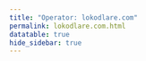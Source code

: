 ```yaml
---
title: "Operator: lokodlare.com"
permalink: lokodlare.com.html
datatable: true
hide_sidebar: true
---
```


<div>                        <script type="text/javascript">window.PlotlyConfig = {MathJaxConfig: 'local'};</script>
        <script src="https://cdn.plot.ly/plotly-2.4.2.min.js"></script>                <div id="f8aee99f-eb82-4563-a717-29fbdbc2606f" class="plotly-graph-div" style="height:100%; width:100%;"></div>            <script type="text/javascript">                                    window.PLOTLYENV=window.PLOTLYENV || {};                                    if (document.getElementById("f8aee99f-eb82-4563-a717-29fbdbc2606f")) {                    Plotly.newPlot(                        "f8aee99f-eb82-4563-a717-29fbdbc2606f",                        [{"name":"exit probability (%)","type":"scatter","x":["2021-11-06","2021-11-07","2021-11-08","2021-11-09","2021-11-10","2021-11-11","2021-11-12","2021-11-13","2021-11-14","2021-11-15","2021-11-16","2021-11-17","2021-11-19","2021-11-20","2021-11-21","2021-11-22","2021-11-23","2021-11-24","2021-11-25","2021-11-27","2021-11-28","2021-11-29","2021-11-30","2021-12-01","2021-12-02","2021-12-03","2021-12-04","2021-12-05","2021-12-06","2021-12-07","2021-12-08","2021-12-09","2021-12-10","2021-12-11","2021-12-12","2021-12-13","2021-12-14","2021-12-15","2021-12-16","2021-12-17","2021-12-18","2021-12-19","2021-12-20","2021-12-21","2021-12-22","2021-12-23","2021-12-25","2021-12-26","2021-12-27","2021-12-28","2021-12-29","2021-12-30","2021-12-31","2022-01-01"],"xaxis":"x","y":[0.0,0.0,0.0,0.0,0.0,0.0,0.0,0.0,0.0,null,0.0,0.0,0.0,0.0,0.0,0.0,0.0,0.0,0.04,0.03,0.09,0.12,0.18,0.26,0.27,0.32,0.35,0.37,0.39,0.4,0.42,0.42,0.44,0.45,0.46,0.5,0.61,0.66,0.74,0.78,0.83,0.87,0.93,0.33,0.29,0.3,0.29,0.28,0.28,0.28,0.25,0.27,0.27,0.28],"yaxis":"y"},{"name":"guard probability (%)","type":"scatter","x":["2021-11-06","2021-11-07","2021-11-08","2021-11-09","2021-11-10","2021-11-11","2021-11-12","2021-11-13","2021-11-14","2021-11-15","2021-11-16","2021-11-17","2021-11-19","2021-11-20","2021-11-21","2021-11-22","2021-11-23","2021-11-24","2021-11-25","2021-11-27","2021-11-28","2021-11-29","2021-11-30","2021-12-01","2021-12-02","2021-12-03","2021-12-04","2021-12-05","2021-12-06","2021-12-07","2021-12-08","2021-12-09","2021-12-10","2021-12-11","2021-12-12","2021-12-13","2021-12-14","2021-12-15","2021-12-16","2021-12-17","2021-12-18","2021-12-19","2021-12-20","2021-12-21","2021-12-22","2021-12-23","2021-12-25","2021-12-26","2021-12-27","2021-12-28","2021-12-29","2021-12-30","2021-12-31","2022-01-01"],"xaxis":"x","y":[0.0,0.0,0.0,0.0,0.0,0.0,0.0,0.0,0.1,null,0.0,0.0,0.0,0.0,0.0,0.14,0.65,0.8,0.79,0.92,1.19,1.11,1.01,1.07,1.12,1.03,1.04,1.02,1.07,0.99,1.04,1.08,1.08,1.06,1.06,1.08,1.04,1.04,1.55,1.54,1.53,1.46,1.46,1.43,1.44,1.35,1.36,1.35,1.38,1.51,1.55,1.53,1.61,1.65],"yaxis":"y"},{"name":"advertised bandwidth","type":"scatter","x":["2021-11-06","2021-11-07","2021-11-08","2021-11-09","2021-11-10","2021-11-11","2021-11-12","2021-11-13","2021-11-14","2021-11-15","2021-11-16","2021-11-17","2021-11-19","2021-11-20","2021-11-21","2021-11-22","2021-11-23","2021-11-24","2021-11-25","2021-11-27","2021-11-28","2021-11-29","2021-11-30","2021-12-01","2021-12-02","2021-12-03","2021-12-04","2021-12-05","2021-12-06","2021-12-07","2021-12-08","2021-12-09","2021-12-10","2021-12-11","2021-12-12","2021-12-13","2021-12-14","2021-12-15","2021-12-16","2021-12-17","2021-12-18","2021-12-19","2021-12-20","2021-12-21","2021-12-22","2021-12-23","2021-12-25","2021-12-26","2021-12-27","2021-12-28","2021-12-29","2021-12-30","2021-12-31","2022-01-01"],"xaxis":"x","y":[0.0,0.07,0.17,0.2,0.27,0.41,0.71,0.77,1.21,1.44,1.52,1.69,2.51,2.63,3.06,3.35,3.46,3.73,3.76,3.95,4.1,3.92,4.26,4.28,4.39,4.44,4.46,4.38,4.12,4.5,4.49,5.19,5.39,5.47,5.54,5.97,6.44,6.79,6.89,7.09,7.15,7.23,7.29,7.25,7.35,7.37,7.52,7.76,7.97,8.2,8.08,8.38,8.73,9.24],"yaxis":"y2"}],                        {"hovermode":"x","template":{"data":{"bar":[{"error_x":{"color":"#2a3f5f"},"error_y":{"color":"#2a3f5f"},"marker":{"line":{"color":"#E5ECF6","width":0.5},"pattern":{"fillmode":"overlay","size":10,"solidity":0.2}},"type":"bar"}],"barpolar":[{"marker":{"line":{"color":"#E5ECF6","width":0.5},"pattern":{"fillmode":"overlay","size":10,"solidity":0.2}},"type":"barpolar"}],"carpet":[{"aaxis":{"endlinecolor":"#2a3f5f","gridcolor":"white","linecolor":"white","minorgridcolor":"white","startlinecolor":"#2a3f5f"},"baxis":{"endlinecolor":"#2a3f5f","gridcolor":"white","linecolor":"white","minorgridcolor":"white","startlinecolor":"#2a3f5f"},"type":"carpet"}],"choropleth":[{"colorbar":{"outlinewidth":0,"ticks":""},"type":"choropleth"}],"contour":[{"colorbar":{"outlinewidth":0,"ticks":""},"colorscale":[[0.0,"#0d0887"],[0.1111111111111111,"#46039f"],[0.2222222222222222,"#7201a8"],[0.3333333333333333,"#9c179e"],[0.4444444444444444,"#bd3786"],[0.5555555555555556,"#d8576b"],[0.6666666666666666,"#ed7953"],[0.7777777777777778,"#fb9f3a"],[0.8888888888888888,"#fdca26"],[1.0,"#f0f921"]],"type":"contour"}],"contourcarpet":[{"colorbar":{"outlinewidth":0,"ticks":""},"type":"contourcarpet"}],"heatmap":[{"colorbar":{"outlinewidth":0,"ticks":""},"colorscale":[[0.0,"#0d0887"],[0.1111111111111111,"#46039f"],[0.2222222222222222,"#7201a8"],[0.3333333333333333,"#9c179e"],[0.4444444444444444,"#bd3786"],[0.5555555555555556,"#d8576b"],[0.6666666666666666,"#ed7953"],[0.7777777777777778,"#fb9f3a"],[0.8888888888888888,"#fdca26"],[1.0,"#f0f921"]],"type":"heatmap"}],"heatmapgl":[{"colorbar":{"outlinewidth":0,"ticks":""},"colorscale":[[0.0,"#0d0887"],[0.1111111111111111,"#46039f"],[0.2222222222222222,"#7201a8"],[0.3333333333333333,"#9c179e"],[0.4444444444444444,"#bd3786"],[0.5555555555555556,"#d8576b"],[0.6666666666666666,"#ed7953"],[0.7777777777777778,"#fb9f3a"],[0.8888888888888888,"#fdca26"],[1.0,"#f0f921"]],"type":"heatmapgl"}],"histogram":[{"marker":{"pattern":{"fillmode":"overlay","size":10,"solidity":0.2}},"type":"histogram"}],"histogram2d":[{"colorbar":{"outlinewidth":0,"ticks":""},"colorscale":[[0.0,"#0d0887"],[0.1111111111111111,"#46039f"],[0.2222222222222222,"#7201a8"],[0.3333333333333333,"#9c179e"],[0.4444444444444444,"#bd3786"],[0.5555555555555556,"#d8576b"],[0.6666666666666666,"#ed7953"],[0.7777777777777778,"#fb9f3a"],[0.8888888888888888,"#fdca26"],[1.0,"#f0f921"]],"type":"histogram2d"}],"histogram2dcontour":[{"colorbar":{"outlinewidth":0,"ticks":""},"colorscale":[[0.0,"#0d0887"],[0.1111111111111111,"#46039f"],[0.2222222222222222,"#7201a8"],[0.3333333333333333,"#9c179e"],[0.4444444444444444,"#bd3786"],[0.5555555555555556,"#d8576b"],[0.6666666666666666,"#ed7953"],[0.7777777777777778,"#fb9f3a"],[0.8888888888888888,"#fdca26"],[1.0,"#f0f921"]],"type":"histogram2dcontour"}],"mesh3d":[{"colorbar":{"outlinewidth":0,"ticks":""},"type":"mesh3d"}],"parcoords":[{"line":{"colorbar":{"outlinewidth":0,"ticks":""}},"type":"parcoords"}],"pie":[{"automargin":true,"type":"pie"}],"scatter":[{"marker":{"colorbar":{"outlinewidth":0,"ticks":""}},"type":"scatter"}],"scatter3d":[{"line":{"colorbar":{"outlinewidth":0,"ticks":""}},"marker":{"colorbar":{"outlinewidth":0,"ticks":""}},"type":"scatter3d"}],"scattercarpet":[{"marker":{"colorbar":{"outlinewidth":0,"ticks":""}},"type":"scattercarpet"}],"scattergeo":[{"marker":{"colorbar":{"outlinewidth":0,"ticks":""}},"type":"scattergeo"}],"scattergl":[{"marker":{"colorbar":{"outlinewidth":0,"ticks":""}},"type":"scattergl"}],"scattermapbox":[{"marker":{"colorbar":{"outlinewidth":0,"ticks":""}},"type":"scattermapbox"}],"scatterpolar":[{"marker":{"colorbar":{"outlinewidth":0,"ticks":""}},"type":"scatterpolar"}],"scatterpolargl":[{"marker":{"colorbar":{"outlinewidth":0,"ticks":""}},"type":"scatterpolargl"}],"scatterternary":[{"marker":{"colorbar":{"outlinewidth":0,"ticks":""}},"type":"scatterternary"}],"surface":[{"colorbar":{"outlinewidth":0,"ticks":""},"colorscale":[[0.0,"#0d0887"],[0.1111111111111111,"#46039f"],[0.2222222222222222,"#7201a8"],[0.3333333333333333,"#9c179e"],[0.4444444444444444,"#bd3786"],[0.5555555555555556,"#d8576b"],[0.6666666666666666,"#ed7953"],[0.7777777777777778,"#fb9f3a"],[0.8888888888888888,"#fdca26"],[1.0,"#f0f921"]],"type":"surface"}],"table":[{"cells":{"fill":{"color":"#EBF0F8"},"line":{"color":"white"}},"header":{"fill":{"color":"#C8D4E3"},"line":{"color":"white"}},"type":"table"}]},"layout":{"annotationdefaults":{"arrowcolor":"#2a3f5f","arrowhead":0,"arrowwidth":1},"autotypenumbers":"strict","coloraxis":{"colorbar":{"outlinewidth":0,"ticks":""}},"colorscale":{"diverging":[[0,"#8e0152"],[0.1,"#c51b7d"],[0.2,"#de77ae"],[0.3,"#f1b6da"],[0.4,"#fde0ef"],[0.5,"#f7f7f7"],[0.6,"#e6f5d0"],[0.7,"#b8e186"],[0.8,"#7fbc41"],[0.9,"#4d9221"],[1,"#276419"]],"sequential":[[0.0,"#0d0887"],[0.1111111111111111,"#46039f"],[0.2222222222222222,"#7201a8"],[0.3333333333333333,"#9c179e"],[0.4444444444444444,"#bd3786"],[0.5555555555555556,"#d8576b"],[0.6666666666666666,"#ed7953"],[0.7777777777777778,"#fb9f3a"],[0.8888888888888888,"#fdca26"],[1.0,"#f0f921"]],"sequentialminus":[[0.0,"#0d0887"],[0.1111111111111111,"#46039f"],[0.2222222222222222,"#7201a8"],[0.3333333333333333,"#9c179e"],[0.4444444444444444,"#bd3786"],[0.5555555555555556,"#d8576b"],[0.6666666666666666,"#ed7953"],[0.7777777777777778,"#fb9f3a"],[0.8888888888888888,"#fdca26"],[1.0,"#f0f921"]]},"colorway":["#636efa","#EF553B","#00cc96","#ab63fa","#FFA15A","#19d3f3","#FF6692","#B6E880","#FF97FF","#FECB52"],"font":{"color":"#2a3f5f"},"geo":{"bgcolor":"white","lakecolor":"white","landcolor":"#E5ECF6","showlakes":true,"showland":true,"subunitcolor":"white"},"hoverlabel":{"align":"left"},"hovermode":"closest","mapbox":{"style":"light"},"paper_bgcolor":"white","plot_bgcolor":"#E5ECF6","polar":{"angularaxis":{"gridcolor":"white","linecolor":"white","ticks":""},"bgcolor":"#E5ECF6","radialaxis":{"gridcolor":"white","linecolor":"white","ticks":""}},"scene":{"xaxis":{"backgroundcolor":"#E5ECF6","gridcolor":"white","gridwidth":2,"linecolor":"white","showbackground":true,"ticks":"","zerolinecolor":"white"},"yaxis":{"backgroundcolor":"#E5ECF6","gridcolor":"white","gridwidth":2,"linecolor":"white","showbackground":true,"ticks":"","zerolinecolor":"white"},"zaxis":{"backgroundcolor":"#E5ECF6","gridcolor":"white","gridwidth":2,"linecolor":"white","showbackground":true,"ticks":"","zerolinecolor":"white"}},"shapedefaults":{"line":{"color":"#2a3f5f"}},"ternary":{"aaxis":{"gridcolor":"white","linecolor":"white","ticks":""},"baxis":{"gridcolor":"white","linecolor":"white","ticks":""},"bgcolor":"#E5ECF6","caxis":{"gridcolor":"white","linecolor":"white","ticks":""}},"title":{"x":0.05},"xaxis":{"automargin":true,"gridcolor":"white","linecolor":"white","ticks":"","title":{"standoff":15},"zerolinecolor":"white","zerolinewidth":2},"yaxis":{"automargin":true,"gridcolor":"white","linecolor":"white","ticks":"","title":{"standoff":15},"zerolinecolor":"white","zerolinewidth":2}}},"xaxis":{"anchor":"y","domain":[0.0,0.94],"rangeselector":{"buttons":[{"count":7,"label":"week","step":"day","stepmode":"backward"},{"count":1,"label":"month","step":"month","stepmode":"backward"},{"count":6,"label":"6 months","step":"month","stepmode":"backward"},{"count":1,"label":"year","step":"year","stepmode":"backward"},{"step":"all"}]}},"yaxis":{"anchor":"x","domain":[0.0,1.0],"rangemode":"nonnegative","ticksuffix":"%","title":{"text":"exit / guard probability"}},"yaxis2":{"anchor":"x","overlaying":"y","rangemode":"nonnegative","side":"right","ticksuffix":" Gbit/s","title":{"text":"advertised bandwidth"}}},                        {"responsive": true}                    )                };                            </script>        </div>

Only proven relays are included in the graph and table. A proven relay claims to be part of a domain
and can be verified to be part of it via the
["well-known" URL or DNS records](https://nusenu.github.io/ContactInfo-Information-Sharing-Specification/#proof).

<div class="datatable-begin"></div>

| Nickname                                                                   |   Mbit/s | Exit   | IPv4                                                     | IPv6                                                                                     | First Seen   | Tor Version   | AS Name                                                            |
|:---------------------------------------------------------------------------|---------:|:-------|:---------------------------------------------------------|:-----------------------------------------------------------------------------------------|:-------------|:--------------|:-------------------------------------------------------------------|
| [gbt2USicebeer04b](w/relay/0501011B32C77C3FFE68DC4B3E40FC5D27F9501B.html)  |      363 | N      | [147.78.125.29](https://stat.ripe.net/147.78.125.29)     | None                                                                                     | 2021-11-25   | 0.4.6.9       | [GBTCLOUD](w/as_number/AS26636)                                    |
| [mevPLXicebeer01](w/relay/051D27A4EFE2832D5C9DFE5CF58F2448A05B489A.html)   |      203 | Y      | [95.214.54.97](https://stat.ripe.net/95.214.54.97)       | [2a03:cfc0:8000:7::5fd6:365e](https://stat.ripe.net/2a03:cfc0:8000:7::5fd6:365e)         | 2021-11-25   | 0.4.6.9       | [Meverywhere sp. z o.o.](w/as_number/AS201814)                     |
| [gbtUSicebeer15](w/relay/0711DE2C3F2A3B90CCB980112A0057F71B68F602.html)    |       81 | N      | [147.78.125.7](https://stat.ripe.net/147.78.125.7)       | None                                                                                     | 2021-11-16   | 0.4.6.9       | [GBTCLOUD](w/as_number/AS26636)                                    |
| [psyUSicebeer04](w/relay/085277CE0D8797407CC63DD42406F80DB1CC66F9.html)    |       33 | N      | [104.149.179.77](https://stat.ripe.net/104.149.179.77)   | None                                                                                     | 2021-11-16   | 0.4.6.9       | [AS40676](w/as_number/AS40676)                                     |
| [gbt2USicebeer19](w/relay/087A5DAE1DBFC26A3972909F766BB0EAF9AC965F.html)   |       86 | N      | [147.78.125.21](https://stat.ripe.net/147.78.125.21)     | None                                                                                     | 2021-12-07   | 0.4.6.9       | [GBTCLOUD](w/as_number/AS26636)                                    |
| [sa2TRicebeer07b](w/relay/08B2A5DC1895433BBFBD4B3ED609A0B3B1B613E2.html)   |      170 | N      | [147.78.125.25](https://stat.ripe.net/147.78.125.25)     | None                                                                                     | 2021-12-10   | 0.4.6.9       | [GBTCLOUD](w/as_number/AS26636)                                    |
| [hope2USicebeer08](w/relay/09E5849CD3F3670697B97DB8AF9CF4CDF9EDDDDC.html)  |       15 | N      | [23.146.144.45](https://stat.ripe.net/23.146.144.45)     | None                                                                                     | 2021-12-31   | 0.4.6.9       | [HON-ASN](w/as_number/AS397391)                                    |
| [gbt2USicebeer25](w/relay/09F9F2DCC9E05B91DDDF0B61149719AF7A481A15.html)   |       63 | N      | [147.78.125.18](https://stat.ripe.net/147.78.125.18)     | None                                                                                     | 2021-12-07   | 0.4.6.9       | [GBTCLOUD](w/as_number/AS26636)                                    |
| [thomasCAicebeer01](w/relay/0A46606FC2657A3C487FD5F29793E554CB8FAEFF.html) |       42 | N      | [198.27.115.99](https://stat.ripe.net/198.27.115.99)     | None                                                                                     | 2021-11-06   | 0.4.6.9       | [OVH SAS](w/as_number/AS16276)                                     |
| [sa2TRicebeer05b](w/relay/0BCB2B8ED4B3388DF9EF90E1623AD6DA9801A6F1.html)   |      201 | N      | [147.78.125.30](https://stat.ripe.net/147.78.125.30)     | None                                                                                     | 2021-12-11   | 0.4.6.9       | [GBTCLOUD](w/as_number/AS26636)                                    |
| [hetzDEicebeer05](w/relay/0E86240E3732B8506652463B34C23E3E6CF7ECD8.html)   |       56 | N      | [23.88.105.124](https://stat.ripe.net/23.88.105.124)     | [2a01:4f8:c0c:674a::1](https://stat.ripe.net/2a01:4f8:c0c:674a::1)                       | 2021-12-31   | 0.4.6.9       | [Hetzner Online GmbH](w/as_number/AS24940)                         |
| [sahTRicebeer01](w/relay/1283C667BEDF71FC9F0C8B501C59841B8DE3084B.html)    |       53 | N      | [185.153.230.174](https://stat.ripe.net/185.153.230.174) | None                                                                                     | 2021-12-13   | 0.4.6.9       | [Bursabil Teknoloji A.S.](w/as_number/AS60721)                     |
| [whoUSicebeer14](w/relay/12FDB8F00FBBFCBCB13656D3CB72AF21A5333063.html)    |        1 | N      | [192.187.103.77](https://stat.ripe.net/192.187.103.77)   | None                                                                                     | 2021-12-31   | 0.4.6.9       | [NOCIX](w/as_number/AS33387)                                       |
| [hopUSicebeer08](w/relay/18D75FE9C9B470A7560C9BEDF7ECDC5D6C23C979.html)    |       62 | N      | [23.175.145.43](https://stat.ripe.net/23.175.145.43)     | None                                                                                     | 2021-12-07   | 0.4.6.9       | [HON-ASN](w/as_number/AS397391)                                    |
| [gbt2USicebeer22](w/relay/19A293C92895A951DB61DF39EBD0DCD014155764.html)   |       58 | N      | [147.78.125.20](https://stat.ripe.net/147.78.125.20)     | None                                                                                     | 2021-12-07   | 0.4.6.9       | [GBTCLOUD](w/as_number/AS26636)                                    |
| [gbtUSicebeer05](w/relay/1B174B0FDAAAC50A78B12E64143D47ED7922C8EE.html)    |       77 | N      | [147.78.125.12](https://stat.ripe.net/147.78.125.12)     | None                                                                                     | 2021-11-16   | 0.4.6.9       | [GBTCLOUD](w/as_number/AS26636)                                    |
| [gbtUSicebeer26](w/relay/1F2EC0DB59ED988CB017A802980A242215631DEB.html)    |       59 | N      | [147.78.125.2](https://stat.ripe.net/147.78.125.2)       | None                                                                                     | 2021-12-07   | 0.4.6.9       | [GBTCLOUD](w/as_number/AS26636)                                    |
| [gbtUSicebeer22](w/relay/23388E5F9D7916F84FE99861349178A3BC7E0B5A.html)    |       76 | N      | [147.78.125.4](https://stat.ripe.net/147.78.125.4)       | None                                                                                     | 2021-12-07   | 0.4.6.9       | [GBTCLOUD](w/as_number/AS26636)                                    |
| [gbtUSicebeer10](w/relay/2852CFF5C65118E257AA71BA13D348FFFA05D1FA.html)    |       56 | N      | [147.78.125.10](https://stat.ripe.net/147.78.125.10)     | None                                                                                     | 2021-11-16   | 0.4.6.9       | [GBTCLOUD](w/as_number/AS26636)                                    |
| [OneNLicebeer10](w/relay/28BAAF5BB0616271467E5BBF6E2C3A11C54E1F2A.html)    |       27 | Y      | [51.15.7.157](https://stat.ripe.net/51.15.7.157)         | None                                                                                     | 2021-12-31   | 0.4.6.9       | [ONLINE S.A.S.](w/as_number/AS12876)                               |
| [sahTRicebeer07](w/relay/2955C5B2E36966D57A788A17DE2DF12C711BBAE9.html)    |       40 | N      | [185.153.230.171](https://stat.ripe.net/185.153.230.171) | None                                                                                     | 2021-12-13   | 0.4.6.9       | [Bursabil Teknoloji A.S.](w/as_number/AS60721)                     |
| [hopUSicebeer10](w/relay/2B3C317776CA57F92050F743C206A90625DB3304.html)    |       59 | N      | [23.175.145.42](https://stat.ripe.net/23.175.145.42)     | None                                                                                     | 2021-12-07   | 0.4.6.9       | [HON-ASN](w/as_number/AS397391)                                    |
| [gbtUSicebeer09](w/relay/2C35DDC128B208C4D903B4791939C34D7DC4176D.html)    |       71 | N      | [147.78.125.10](https://stat.ripe.net/147.78.125.10)     | None                                                                                     | 2021-11-16   | 0.4.6.9       | [GBTCLOUD](w/as_number/AS26636)                                    |
| [oneNLicebeer11](w/relay/2F88B92701D3CC01B625B0BF7F4AF010F6991C98.html)    |       19 | Y      | [51.15.7.157](https://stat.ripe.net/51.15.7.157)         | None                                                                                     | 2021-12-31   | 0.4.6.9       | [ONLINE S.A.S.](w/as_number/AS12876)                               |
| [gbt2USicebeer03](w/relay/317F164197B6E521DA2F9D4F09B39374206AB3D8.html)   |       91 | N      | [147.78.125.29](https://stat.ripe.net/147.78.125.29)     | None                                                                                     | 2021-12-04   | 0.4.6.9       | [GBTCLOUD](w/as_number/AS26636)                                    |
| [gbt2USicebeer05](w/relay/338A73038175EDECDD3D2CED6454ED5FC3B0B1C0.html)   |       57 | N      | [147.78.125.28](https://stat.ripe.net/147.78.125.28)     | None                                                                                     | 2021-12-07   | 0.4.6.9       | [GBTCLOUD](w/as_number/AS26636)                                    |
| [gbtUSicebeer11](w/relay/36B2F3E8B4052B294E5A5486202E2307BE1B80D8.html)    |      143 | N      | [147.78.125.9](https://stat.ripe.net/147.78.125.9)       | None                                                                                     | 2021-11-16   | 0.4.6.9       | [GBTCLOUD](w/as_number/AS26636)                                    |
| [gbtUSicebeer08](w/relay/38C40FA1D95D1C4235D80791D9D584EAF8AE4586.html)    |      101 | N      | [147.78.125.11](https://stat.ripe.net/147.78.125.11)     | None                                                                                     | 2021-11-16   | 0.4.6.9       | [GBTCLOUD](w/as_number/AS26636)                                    |
| [hopUSicebeer09](w/relay/399F99CB398A003B1FA24828BB8F0C282F1AA1B2.html)    |       52 | N      | [23.175.145.42](https://stat.ripe.net/23.175.145.42)     | None                                                                                     | 2021-12-07   | 0.4.6.9       | [HON-ASN](w/as_number/AS397391)                                    |
| [whoUSicebeer12](w/relay/3ACA1B9202A5FB93B43E4AC56FE1F4BBE2C68909.html)    |        1 | N      | [192.187.103.78](https://stat.ripe.net/192.187.103.78)   | None                                                                                     | 2022-01-01   | 0.4.6.9       | [NOCIX](w/as_number/AS33387)                                       |
| [whoUSicebeer13](w/relay/3BAA58D3696BE1183CF03648E5B44EC14C05F871.html)    |        1 | N      | [192.187.103.78](https://stat.ripe.net/192.187.103.78)   | None                                                                                     | 2022-01-01   | 0.4.6.9       | [NOCIX](w/as_number/AS33387)                                       |
| [psyUSicebeer08](w/relay/3C191D25DE4BD6982B65048DC403D1B7D0D2D036.html)    |       41 | N      | [104.149.179.75](https://stat.ripe.net/104.149.179.75)   | None                                                                                     | 2021-12-07   | 0.4.6.9       | [AS40676](w/as_number/AS40676)                                     |
| [gbtUSicebeer07](w/relay/3FDFEC635E3F11B4DDD685FE1537205F928340A8.html)    |       84 | N      | [147.78.125.11](https://stat.ripe.net/147.78.125.11)     | None                                                                                     | 2021-11-16   | 0.4.6.9       | [GBTCLOUD](w/as_number/AS26636)                                    |
| [hetzDEicebeer04](w/relay/4028BFD25125D300D334F3DCB042624C0957AEEF.html)   |       38 | N      | [23.88.105.124](https://stat.ripe.net/23.88.105.124)     | [2a01:4f8:c0c:674a::1](https://stat.ripe.net/2a01:4f8:c0c:674a::1)                       | 2021-12-31   | 0.4.6.9       | [Hetzner Online GmbH](w/as_number/AS24940)                         |
| [justRUMXicebeer01](w/relay/4086ECAD34B385F45FC654BAFDE6FB6AA6D75E44.html) |       69 | Y      | [185.143.220.236](https://stat.ripe.net/185.143.220.236) | None                                                                                     | 2021-12-11   | 0.4.6.8       | [LLC Baxet](w/as_number/AS51659)                                   |
| [straDEicebeer01b](w/relay/43C4ADD8F3180AD97D990CBE611717D3DC037FB0.html)  |      121 | N      | [82.165.169.47](https://stat.ripe.net/82.165.169.47)     | None                                                                                     | 2021-12-07   | 0.4.6.9       | [IONOS SE](w/as_number/AS8560)                                     |
| [gbt2USicebeer13](w/relay/46B0F226CBB1537BE22D168DEBBA315B45392907.html)   |       98 | N      | [147.78.125.24](https://stat.ripe.net/147.78.125.24)     | None                                                                                     | 2021-12-07   | 0.4.6.9       | [GBTCLOUD](w/as_number/AS26636)                                    |
| [gbtUSicebeer12](w/relay/470E022CB539F567F3CCD48B339DB7ECB5EC0C48.html)    |       72 | N      | [147.78.125.9](https://stat.ripe.net/147.78.125.9)       | None                                                                                     | 2021-11-16   | 0.4.6.9       | [GBTCLOUD](w/as_number/AS26636)                                    |
| [gbt2USicebeer18b](w/relay/47EDA8E6E0025FD170205B94C97B17B983B0FAE5.html)  |      191 | N      | [147.78.125.22](https://stat.ripe.net/147.78.125.22)     | None                                                                                     | 2021-12-07   | 0.4.6.9       | [GBTCLOUD](w/as_number/AS26636)                                    |
| [gbtUSicebeer14](w/relay/4918C246A7F182A42FDFD009452D2A86A3937322.html)    |       55 | N      | [147.78.125.8](https://stat.ripe.net/147.78.125.8)       | None                                                                                     | 2021-11-16   | 0.4.6.9       | [GBTCLOUD](w/as_number/AS26636)                                    |
| [gbtUSicebeer04](w/relay/49E104E7955E55752992EAFA2F65A883AE87EF1B.html)    |       99 | N      | [147.78.125.13](https://stat.ripe.net/147.78.125.13)     | None                                                                                     | 2021-11-16   | 0.4.6.9       | [GBTCLOUD](w/as_number/AS26636)                                    |
| [gbt2USicebeer16](w/relay/4F83160CDB1B1FA2A050ECF414FFC0F37E88D24A.html)   |       59 | N      | [147.78.125.23](https://stat.ripe.net/147.78.125.23)     | None                                                                                     | 2021-12-07   | 0.4.6.9       | [GBTCLOUD](w/as_number/AS26636)                                    |
| [hopUSicebeer07](w/relay/50934BBD36ED91459AC6C525E14DDE6B7509728F.html)    |       44 | N      | [23.175.145.43](https://stat.ripe.net/23.175.145.43)     | None                                                                                     | 2021-12-07   | 0.4.6.9       | [HON-ASN](w/as_number/AS397391)                                    |
| [gbtUSicebeer24](w/relay/510A04CBB9C410FC57F585AB1D8DB45C0AD9CF1B.html)    |      101 | N      | [147.78.125.3](https://stat.ripe.net/147.78.125.3)       | None                                                                                     | 2021-12-07   | 0.4.6.9       | [GBTCLOUD](w/as_number/AS26636)                                    |
| [hetzDEicebeer02](w/relay/53BB4A80F24E2590B419E15AF94ECB2720CEB46C.html)   |       17 | N      | [116.203.32.250](https://stat.ripe.net/116.203.32.250)   | [2a01:4f8:c2c:a8fb::1](https://stat.ripe.net/2a01:4f8:c2c:a8fb::1)                       | 2021-12-31   | 0.4.6.9       | [Hetzner Online GmbH](w/as_number/AS24940)                         |
| [psyUSicebeer02](w/relay/581218C4800CC71A0DE721E27E9A7F6D7CD79E6C.html)    |       42 | N      | [104.149.179.78](https://stat.ripe.net/104.149.179.78)   | None                                                                                     | 2021-11-16   | 0.4.6.9       | [AS40676](w/as_number/AS40676)                                     |
| [gbt2USicebeer07](w/relay/58E83CC4E2A0DCFF5846F0020E382061F403D762.html)   |       99 | N      | [147.78.125.27](https://stat.ripe.net/147.78.125.27)     | None                                                                                     | 2021-12-07   | 0.4.6.9       | [GBTCLOUD](w/as_number/AS26636)                                    |
| [gbtUSicebeer20](w/relay/5AB8E50DF0A35CA39D13724F715BB88AEE111570.html)    |       50 | N      | [147.78.125.5](https://stat.ripe.net/147.78.125.5)       | None                                                                                     | 2021-11-16   | 0.4.6.9       | [GBTCLOUD](w/as_number/AS26636)                                    |
| [narNLicebeer18](w/relay/5B197E1E96647200E8726F90EE66DCC3906431AA.html)    |       66 | N      | [195.170.172.110](https://stat.ripe.net/195.170.172.110) | [2a0b:8bc0:2:813a::1](https://stat.ripe.net/2a0b:8bc0:2:813a::1)                         | 2021-12-07   | 0.4.6.9       | [NextGenWebs, S.L.](w/as_number/AS41608)                           |
| [psyUSicebeer07](w/relay/5BB24947EEC3E1B0F35442DCBF6C69DC13ABCF6F.html)    |       29 | N      | [104.149.179.75](https://stat.ripe.net/104.149.179.75)   | None                                                                                     | 2021-12-07   | 0.4.6.9       | [AS40676](w/as_number/AS40676)                                     |
| [gbtUSicebeer01](w/relay/5D9C064B113EFDB91D8EB2316B35EEFD6F727AAF.html)    |       55 | N      | [147.78.125.14](https://stat.ripe.net/147.78.125.14)     | None                                                                                     | 2021-11-16   | 0.4.6.9       | [GBTCLOUD](w/as_number/AS26636)                                    |
| [gbtUSicebeer16](w/relay/5FAE1B44FF752DF3EBF4BDD30FFADEAC8180CA78.html)    |       66 | N      | [147.78.125.7](https://stat.ripe.net/147.78.125.7)       | None                                                                                     | 2021-11-16   | 0.4.6.9       | [GBTCLOUD](w/as_number/AS26636)                                    |
| [webtDEicebeer01](w/relay/5FAED69BC831998D365BD0636F4A91F876795479.html)   |       96 | N      | [62.141.37.63](https://stat.ripe.net/62.141.37.63)       | [2001:4ba0:cafe:784::1](https://stat.ripe.net/2001:4ba0:cafe:784::1)                     | 2021-11-07   | 0.4.6.8       | [myLoc managed IT AG](w/as_number/AS24961)                         |
| [gbtUSicebeer13](w/relay/60145BE287311D5F1F75B625A75766B390E5F87F.html)    |       90 | N      | [147.78.125.8](https://stat.ripe.net/147.78.125.8)       | None                                                                                     | 2021-11-16   | 0.4.6.9       | [GBTCLOUD](w/as_number/AS26636)                                    |
| [straUKicebeer01](w/relay/6229DA468C49BE4B93A72B66DEC3F1C14594B9D8.html)   |       46 | N      | [103.175.234.144](https://stat.ripe.net/103.175.234.144) | [2a10:4740:40:0:2222:525b:1013:1](https://stat.ripe.net/2a10:4740:40:0:2222:525b:1013:1) | 2021-12-15   | 0.4.6.9       | [Stratagem Solutions Ltd](w/as_number/AS212806)                    |
| [oneDEicebeer02](w/relay/634A8808CA8A640980087F7F7EA6685B871DA3DE.html)    |      193 | N      | [89.163.224.65](https://stat.ripe.net/89.163.224.65)     | None                                                                                     | 2021-12-04   | 0.4.6.9       | [myLoc managed IT AG](w/as_number/AS24961)                         |
| [gbt2USicebeer11](w/relay/6654877B7DD06E95A260B607A211C892FE0AC097.html)   |       50 | N      | [147.78.125.25](https://stat.ripe.net/147.78.125.25)     | None                                                                                     | 2021-12-07   | 0.4.6.9       | [GBTCLOUD](w/as_number/AS26636)                                    |
| [nar2NLicebeer04](w/relay/67F55733B91B85F578C2A962D0E0BA0900CBB185.html)   |       63 | N      | [195.170.172.134](https://stat.ripe.net/195.170.172.134) | [2a0b:8bc0:2:8e1b::1](https://stat.ripe.net/2a0b:8bc0:2:8e1b::1)                         | 2021-12-04   | 0.4.6.9       | [NextGenWebs, S.L.](w/as_number/AS41608)                           |
| [gbtUSicebeer25](w/relay/6F724785BBC912A1CE876587064E868EE54C1A18.html)    |       52 | N      | [147.78.125.2](https://stat.ripe.net/147.78.125.2)       | None                                                                                     | 2021-12-07   | 0.4.6.9       | [GBTCLOUD](w/as_number/AS26636)                                    |
| [oneDEicebeer01](w/relay/73A08CEB49A213FC73FFD97389638487D4F1BB71.html)    |       56 | N      | [89.163.224.65](https://stat.ripe.net/89.163.224.65)     | None                                                                                     | 2021-12-31   | 0.4.6.9       | [myLoc managed IT AG](w/as_number/AS24961)                         |
| [nar2NLicebeer24](w/relay/73FCCB305B2261E539DDBF266DF331E22B72CBE9.html)   |       58 | N      | [195.170.172.134](https://stat.ripe.net/195.170.172.134) | [2a0b:8bc0:2:8e1b::1](https://stat.ripe.net/2a0b:8bc0:2:8e1b::1)                         | 2021-12-07   | 0.4.6.9       | [NextGenWebs, S.L.](w/as_number/AS41608)                           |
| [gbtUSicebeer18](w/relay/741DE475F5474460EA34752EE337790D224457B1.html)    |       80 | N      | [147.78.125.6](https://stat.ripe.net/147.78.125.6)       | None                                                                                     | 2021-11-16   | 0.4.6.9       | [GBTCLOUD](w/as_number/AS26636)                                    |
| [mevPLXicebeer02](w/relay/74BD32109D7B0F2C3C7488EBFBFDDF1A90F9CED6.html)   |      162 | Y      | [95.214.54.97](https://stat.ripe.net/95.214.54.97)       | [2a03:cfc0:8000:7::5fd6:365e](https://stat.ripe.net/2a03:cfc0:8000:7::5fd6:365e)         | 2021-11-25   | 0.4.6.9       | [Meverywhere sp. z o.o.](w/as_number/AS201814)                     |
| [straDEicebeer07](w/relay/7A2F23397F4B360652213360EA5C59765911F6F5.html)   |       34 | N      | [82.165.185.89](https://stat.ripe.net/82.165.185.89)     | None                                                                                     | 2021-12-31   | 0.4.6.9       | [IONOS SE](w/as_number/AS8560)                                     |
| [psyUSicebeer09](w/relay/7A983DE7D1CD4AC57B1D92F0562B92B4FC433F4E.html)    |       23 | N      | [104.149.179.74](https://stat.ripe.net/104.149.179.74)   | None                                                                                     | 2021-12-07   | 0.4.6.9       | [AS40676](w/as_number/AS40676)                                     |
| [bacUSicebeer02](w/relay/7E259E5D30DE250B366FB9F11C628003248809CA.html)    |       41 | N      | [88.119.174.149](https://stat.ripe.net/88.119.174.149)   | [2a04:2181:c010:1::bd92:c216](https://stat.ripe.net/2a04:2181:c010:1::bd92:c216)         | 2021-11-05   | 0.4.6.8       | [Informacines sistemos ir technologijos, UAB](w/as_number/AS61272) |
| [hopUSicebeer06](w/relay/811C95537FA079C0063F7D7775EF7FEDEB794311.html)    |       68 | N      | [23.175.145.44](https://stat.ripe.net/23.175.145.44)     | None                                                                                     | 2021-12-07   | 0.4.6.9       | [HON-ASN](w/as_number/AS397391)                                    |
| [webtDEicebeer02](w/relay/8120FB67DDCA21FDEC2BB2A486E890D6A7820DA6.html)   |       97 | N      | [62.141.37.63](https://stat.ripe.net/62.141.37.63)       | [2001:4ba0:cafe:784::1](https://stat.ripe.net/2001:4ba0:cafe:784::1)                     | 2021-11-07   | 0.4.6.8       | [myLoc managed IT AG](w/as_number/AS24961)                         |
| [hopUSicebeer02](w/relay/86A133457F67AC12B9E0A674B7216467747C2A1C.html)    |       61 | N      | [23.175.145.46](https://stat.ripe.net/23.175.145.46)     | None                                                                                     | 2021-11-12   | 0.4.6.9       | [HON-ASN](w/as_number/AS397391)                                    |
| [hetzDEicebeer01](w/relay/876C5AC1D2811E650AD4C78B77841C1ACB3B0088.html)   |       47 | N      | [116.203.32.250](https://stat.ripe.net/116.203.32.250)   | [2a01:4f8:c2c:a8fb::1](https://stat.ripe.net/2a01:4f8:c2c:a8fb::1)                       | 2021-12-31   | 0.4.6.9       | [Hetzner Online GmbH](w/as_number/AS24940)                         |
| [gbtUSicebeer17](w/relay/88C2E0DB6561439CC755400B075A958178FC69F9.html)    |       65 | N      | [147.78.125.6](https://stat.ripe.net/147.78.125.6)       | None                                                                                     | 2021-11-16   | 0.4.6.9       | [GBTCLOUD](w/as_number/AS26636)                                    |
| [sahTRicebeer08](w/relay/8A2D57192B04D8838F46853EB94F469D85C246FB.html)    |       48 | N      | [185.153.230.171](https://stat.ripe.net/185.153.230.171) | None                                                                                     | 2021-12-13   | 0.4.6.9       | [Bursabil Teknoloji A.S.](w/as_number/AS60721)                     |
| [hopUSicebeer01](w/relay/8AB555DBB1DA1C594DF226F581AD0DDA2AE2B530.html)    |       60 | N      | [23.175.145.46](https://stat.ripe.net/23.175.145.46)     | None                                                                                     | 2021-11-12   | 0.4.6.9       | [HON-ASN](w/as_number/AS397391)                                    |
| [thomasCAicebeer02](w/relay/8CA7BBBE9C4B41920845438C320638DAA059EB0C.html) |       68 | N      | [198.27.115.99](https://stat.ripe.net/198.27.115.99)     | None                                                                                     | 2021-11-06   | 0.4.6.9       | [OVH SAS](w/as_number/AS16276)                                     |
| [hetzUSicebeer01](w/relay/8E76CAE54E1A4C4D4178C78907FC3AA8FD425914.html)   |       77 | N      | [5.161.45.245](https://stat.ripe.net/5.161.45.245)       | [2a01:4ff:f0:cf6::1](https://stat.ripe.net/2a01:4ff:f0:cf6::1)                           | 2021-11-06   | 0.4.6.8       | [Hetzner Online GmbH](w/as_number/AS213230)                        |
| [gbt2USicebeer15](w/relay/8E98DC94F7FE6D36A50B0E30424345C0A99B0B1E.html)   |       80 | N      | [147.78.125.23](https://stat.ripe.net/147.78.125.23)     | None                                                                                     | 2021-12-07   | 0.4.6.9       | [GBTCLOUD](w/as_number/AS26636)                                    |
| [gbtUSicebeer23](w/relay/9869386074B215934264AF2F97A80C1E1D6729BD.html)    |       48 | N      | [147.78.125.3](https://stat.ripe.net/147.78.125.3)       | None                                                                                     | 2021-12-07   | 0.4.6.9       | [GBTCLOUD](w/as_number/AS26636)                                    |
| [hopUSicebeer03](w/relay/A22FA65F1B8E2C3E069455AC1CEA5DBEC3632265.html)    |       42 | N      | [23.175.145.45](https://stat.ripe.net/23.175.145.45)     | None                                                                                     | 2021-11-12   | 0.4.6.9       | [HON-ASN](w/as_number/AS397391)                                    |
| [psyUSicebeer06](w/relay/A28657415B92006125B0A8A43D9F30BB70CF3172.html)    |       25 | N      | [104.149.179.76](https://stat.ripe.net/104.149.179.76)   | None                                                                                     | 2021-11-16   | 0.4.6.9       | [AS40676](w/as_number/AS40676)                                     |
| [straDEicebeer06](w/relay/A4E47F08B8D56428DF76B17EDD6738BCBC3F5EFB.html)   |       26 | N      | [82.165.185.89](https://stat.ripe.net/82.165.185.89)     | None                                                                                     | 2021-12-31   | 0.4.6.9       | [IONOS SE](w/as_number/AS8560)                                     |
| [bacUSicebeer01](w/relay/A65C1F82C0C37494779F39B4D8E8F9150AF0D19A.html)    |       48 | N      | [88.119.174.149](https://stat.ripe.net/88.119.174.149)   | [2a04:2181:c010:1::bd92:c216](https://stat.ripe.net/2a04:2181:c010:1::bd92:c216)         | 2021-11-05   | 0.4.6.8       | [Informacines sistemos ir technologijos, UAB](w/as_number/AS61272) |
| [sahTRicebeer05](w/relay/AA2B447C64FC472BC9C3BE5A39371684EA80CEBA.html)    |       43 | N      | [185.153.230.172](https://stat.ripe.net/185.153.230.172) | None                                                                                     | 2021-12-13   | 0.4.6.9       | [Bursabil Teknoloji A.S.](w/as_number/AS60721)                     |
| [gbtUSicebeer02](w/relay/AAB3FA66AF52AF6412FDCCA2E753C0A639E30097.html)    |       87 | N      | [147.78.125.14](https://stat.ripe.net/147.78.125.14)     | None                                                                                     | 2021-11-16   | 0.4.6.9       | [GBTCLOUD](w/as_number/AS26636)                                    |
| [mevPLicebeer26b](w/relay/ABD637C4FA85CA4AF26E09CA84F70B396603FF3C.html)   |      298 | N      | [95.214.54.94](https://stat.ripe.net/95.214.54.94)       | None                                                                                     | 2021-11-09   | 0.4.6.9       | [Meverywhere sp. z o.o.](w/as_number/AS201814)                     |
| [gbtUSicebeer03](w/relay/AE64635311156B61E19384D1E79BED8659C812CF.html)    |       93 | N      | [147.78.125.13](https://stat.ripe.net/147.78.125.13)     | None                                                                                     | 2021-11-16   | 0.4.6.9       | [GBTCLOUD](w/as_number/AS26636)                                    |
| [sahTRicebeer06](w/relay/AF85E6556FD5692BC554A93BAC9FACBFC2D79EFD.html)    |       72 | N      | [185.153.230.172](https://stat.ripe.net/185.153.230.172) | None                                                                                     | 2021-12-13   | 0.4.6.9       | [Bursabil Teknoloji A.S.](w/as_number/AS60721)                     |
| [hopUSicebeer05](w/relay/AFB8A3A6164D60616310D48AFC1E429282088459.html)    |       40 | N      | [23.175.145.44](https://stat.ripe.net/23.175.145.44)     | None                                                                                     | 2021-12-07   | 0.4.6.9       | [HON-ASN](w/as_number/AS397391)                                    |
| [gbtUSicebeer21](w/relay/B220F18F08CC0E7B047BC6599440EC085F871B14.html)    |       54 | N      | [147.78.125.4](https://stat.ripe.net/147.78.125.4)       | None                                                                                     | 2021-12-07   | 0.4.6.9       | [GBTCLOUD](w/as_number/AS26636)                                    |
| [straDEicebeer02b](w/relay/BA053C72E476C1EB9D05237D0D6A289C18FBE8E7.html)  |      110 | N      | [82.165.169.47](https://stat.ripe.net/82.165.169.47)     | None                                                                                     | 2021-12-07   | 0.4.6.9       | [IONOS SE](w/as_number/AS8560)                                     |
| [gbt2USicebeer21](w/relay/BC9CA4C8DD2AA11F9335B7300DEDF3268D2D14F0.html)   |       88 | N      | [147.78.125.20](https://stat.ripe.net/147.78.125.20)     | None                                                                                     | 2021-12-07   | 0.4.6.9       | [GBTCLOUD](w/as_number/AS26636)                                    |
| [sahTRicebeer04](w/relay/C36530EEBCBDE2829D461149A79D1A88D39863F3.html)    |       58 | N      | [185.153.230.173](https://stat.ripe.net/185.153.230.173) | None                                                                                     | 2021-12-13   | 0.4.6.9       | [Bursabil Teknoloji A.S.](w/as_number/AS60721)                     |
| [fdcJPicebeer09](w/relay/CA3227C9D1932C3B463209A88BE49D3892340CB9.html)    |       18 | N      | [50.7.61.46](https://stat.ripe.net/50.7.61.46)           | None                                                                                     | 2021-12-07   | 0.4.6.9       | [FDCSERVERS](w/as_number/AS30058)                                  |
| [gbtUSicebeer19](w/relay/CB71DDE70A9EC9DC6B48AD0D6F5FD32AC66CCAD4.html)    |      152 | N      | [147.78.125.5](https://stat.ripe.net/147.78.125.5)       | None                                                                                     | 2021-11-16   | 0.4.6.9       | [GBTCLOUD](w/as_number/AS26636)                                    |
| [gbt2USicebeer23](w/relay/CD512B8B3105F9B70CD79A7C310BEBBB14FD7832.html)   |       50 | N      | [147.78.125.19](https://stat.ripe.net/147.78.125.19)     | None                                                                                     | 2021-12-07   | 0.4.6.9       | [GBTCLOUD](w/as_number/AS26636)                                    |
| [gbtUSicebeer06](w/relay/CE85EFAAE1304ED6B5DC019B4A77D65525BF2137.html)    |       75 | N      | [147.78.125.12](https://stat.ripe.net/147.78.125.12)     | None                                                                                     | 2021-11-16   | 0.4.6.9       | [GBTCLOUD](w/as_number/AS26636)                                    |
| [hopUSicebeer04](w/relay/D08356342EDF3552BC028F0CE28F22F339F3D34F.html)    |       55 | N      | [23.175.145.45](https://stat.ripe.net/23.175.145.45)     | None                                                                                     | 2021-11-12   | 0.4.6.9       | [HON-ASN](w/as_number/AS397391)                                    |
| [mevPLicebeer10b](w/relay/D34BE271B84630D5E08D0407419CDEBD2C931118.html)   |      255 | N      | [95.214.54.94](https://stat.ripe.net/95.214.54.94)       | None                                                                                     | 2021-11-09   | 0.4.6.9       | [Meverywhere sp. z o.o.](w/as_number/AS201814)                     |
| [narNLicebeer01](w/relay/D51AE2FB1D699B2D9FB11F2B048E7E035C984B4B.html)    |       96 | N      | [195.170.172.110](https://stat.ripe.net/195.170.172.110) | [2a0b:8bc0:2:813a::1](https://stat.ripe.net/2a0b:8bc0:2:813a::1)                         | 2021-12-04   | 0.4.6.9       | [NextGenWebs, S.L.](w/as_number/AS41608)                           |
| [priDEicebeer01](w/relay/D5EE34CB17A9896B39CCE8362FE92EBB17E56A4A.html)    |       35 | N      | [195.58.38.214](https://stat.ripe.net/195.58.38.214)     | None                                                                                     | 2021-12-12   | 0.4.6.9       | [Private-Hosting di Cipriano oscar](w/as_number/AS211138)          |
| [sahTRicebeer03](w/relay/D5FD7D2186F5E2BA2E24C48D84F58439962C309C.html)    |       40 | N      | [185.153.230.173](https://stat.ripe.net/185.153.230.173) | None                                                                                     | 2021-12-13   | 0.4.6.9       | [Bursabil Teknoloji A.S.](w/as_number/AS60721)                     |
| [sa2TRicebeer06b](w/relay/D75510F5C9F356554AA47B3FB2283DA479B47574.html)   |      233 | N      | [147.78.125.28](https://stat.ripe.net/147.78.125.28)     | None                                                                                     | 2021-12-10   | 0.4.6.9       | [GBTCLOUD](w/as_number/AS26636)                                    |
| [gbt2USicebeer14](w/relay/DB93B1137B6A5F9B9C0EBAFB417CDE0E3A1AEEB2.html)   |       57 | N      | [147.78.125.24](https://stat.ripe.net/147.78.125.24)     | None                                                                                     | 2021-12-07   | 0.4.6.9       | [GBTCLOUD](w/as_number/AS26636)                                    |
| [gbt2USicebeer20](w/relay/DC8493CDEB4FC52A7AAA8B6D6D58FAF461D3819D.html)   |       71 | N      | [147.78.125.21](https://stat.ripe.net/147.78.125.21)     | None                                                                                     | 2021-12-07   | 0.4.6.9       | [GBTCLOUD](w/as_number/AS26636)                                    |
| [psyUSicebeer10](w/relay/DD63F196DFBEF3C028EEB4A8E7B98AA9C1102083.html)    |       33 | N      | [104.149.179.74](https://stat.ripe.net/104.149.179.74)   | None                                                                                     | 2021-12-07   | 0.4.6.9       | [AS40676](w/as_number/AS40676)                                     |
| [psyUSicebeer01](w/relay/DFF21BED8DDEC40E3F271E5D30D4FE159E65AAED.html)    |       33 | N      | [104.149.179.78](https://stat.ripe.net/104.149.179.78)   | None                                                                                     | 2021-11-16   | 0.4.6.9       | [AS40676](w/as_number/AS40676)                                     |
| [hop2USicebeer09](w/relay/E470DD7B0C7E8594D1918234B0EBC80CFF0FFD30.html)   |       15 | N      | [23.146.144.45](https://stat.ripe.net/23.146.144.45)     | None                                                                                     | 2021-12-31   | 0.4.6.9       | [HON-ASN](w/as_number/AS397391)                                    |
| [sa2TRicebeer04b](w/relay/E4A848533B72BCE2004CF4D32A217F109A3EF796.html)   |      171 | N      | [147.78.125.22](https://stat.ripe.net/147.78.125.22)     | None                                                                                     | 2021-11-25   | 0.4.6.9       | [GBTCLOUD](w/as_number/AS26636)                                    |
| [sahTRicebeer02](w/relay/EAA6746B3E63BC41340E70749E41869CE67FE3F4.html)    |       55 | N      | [185.153.230.174](https://stat.ripe.net/185.153.230.174) | None                                                                                     | 2021-12-13   | 0.4.6.9       | [Bursabil Teknoloji A.S.](w/as_number/AS60721)                     |
| [psyUSicebeer03](w/relay/ECA62CFDED179F6470077F366739E86B745D4563.html)    |       27 | N      | [104.149.179.77](https://stat.ripe.net/104.149.179.77)   | None                                                                                     | 2021-11-16   | 0.4.6.9       | [AS40676](w/as_number/AS40676)                                     |
| [whoUSicebeer15](w/relay/EE39E90DCE0D8AA1F9561D4A0BE9F272C240F7F4.html)    |        1 | N      | [192.187.103.77](https://stat.ripe.net/192.187.103.77)   | None                                                                                     | 2022-01-01   | 0.4.6.9       | [NOCIX](w/as_number/AS33387)                                       |
| [justRUPXicebeer01](w/relay/EE4B245776D811B43E620F8AE3E3CFDF53A207D9.html) |       89 | Y      | [194.147.84.41](https://stat.ripe.net/194.147.84.41)     | [2a00:b700:5::1:16f](https://stat.ripe.net/2a00:b700:5::1:16f)                           | 2021-12-10   | 0.4.6.8       | [LLC Baxet](w/as_number/AS51659)                                   |
| [gbt2USicebeer08](w/relay/EEB420BB0DE98C9F2ECCD44E631795CD6C16C06D.html)   |       62 | N      | [147.78.125.27](https://stat.ripe.net/147.78.125.27)     | None                                                                                     | 2021-12-07   | 0.4.6.9       | [GBTCLOUD](w/as_number/AS26636)                                    |
| [gbt2USicebeer24b](w/relay/F19139ED558316E0FF3C8F60845E38EAB3DE439D.html)  |      240 | N      | [147.78.125.19](https://stat.ripe.net/147.78.125.19)     | None                                                                                     | 2021-12-07   | 0.4.6.9       | [GBTCLOUD](w/as_number/AS26636)                                    |
| [sa2TRicebeer03b](w/relay/FB1F72EBBAB1EC9BF3DB62D938EFF514BA125FC1.html)   |      157 | N      | [147.78.125.26](https://stat.ripe.net/147.78.125.26)     | None                                                                                     | 2021-11-25   | 0.4.6.9       | [GBTCLOUD](w/as_number/AS26636)                                    |
| [gbt2USicebeer01b](w/relay/FC21C1458D243555ED5A776AFBCC26E068A78299.html)  |      228 | N      | [147.78.125.30](https://stat.ripe.net/147.78.125.30)     | None                                                                                     | 2021-12-07   | 0.4.6.9       | [GBTCLOUD](w/as_number/AS26636)                                    |
| [sa2TRicebeer01](w/relay/FCC8BBAF5A54FF75F81FA92B109B87345EE831D3.html)    |       91 | N      | [185.153.231.6](https://stat.ripe.net/185.153.231.6)     | None                                                                                     | 2021-11-14   | 0.4.6.9       | [Bursabil Teknoloji A.S.](w/as_number/AS60721)                     |
| [psyUSicebeer05](w/relay/FD5FB841B71368FD5EE86B55E2040A93152FAAE9.html)    |       98 | N      | [104.149.179.76](https://stat.ripe.net/104.149.179.76)   | None                                                                                     | 2021-11-16   | 0.4.6.9       | [AS40676](w/as_number/AS40676)                                     |

<div class="datatable-end"></div> 